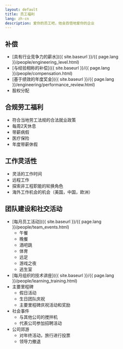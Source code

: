 ```yaml
---
layout: default
title: 员工福利
lang: zh-cn
description: 爱你的员工吧，他会百倍地爱你的企业
---
```




## 补偿
* [具有行业竞争力的薪水]({{ site.baseurl }}/{{ page.lang }}/people/engineering_level.html)
* [与经验相称的补偿]({{ site.baseurl }}/{{ page.lang }}/people/compensation.html)
* [基于绩效的年度奖金]({{ site.baseurl }}/{{ page.lang }}/engineering/performance_review.html)
* 股权分配

## 合规劳工福利
* 符合当地劳工法规的合法就业政策
* 每周2天休息
* 带薪病假
* 医疗保险
* 年度带薪休假

## 工作灵活性
* 灵活的工作时间
* 远程工作
* 探索非工程职能的轮换角色
* 海外工作机会的机会（美国，中国，欧洲）

## 团队建设和社交活动
* [每月员工活动]({{ site.baseurl }}/{{ page.lang }}/people/team_events.html)
	* 午餐
	* 晚餐
	* 酒吧跳
	* 体育
	* 远足
	* 游戏之夜
	* 逃生室
* [每月组织的技术讲座]({{ site.baseurl }}/{{ page.lang }}/people/learning_training.html)
* 主要里程碑
	* 假日活动
	* 生日团队庆祝
	* 主要里程碑庆祝活动和奖励
* 社会事件
	* 与其他公司的搅拌机
	* 代表公司参加招聘活动
* 公司郊游
	* 对年终活动，旅行进行投票
	* 领导力撤退

<br>

